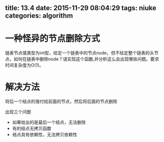 title: 13.4
date: 2015-11-29 08:04:29
tags: niuke
categories: algorithm
---

# 一种怪异的节点删除方式
链表节点值类型为int型，给定一个链表中的节点node，但不给定整个链表的头节点，如何在链表中删除node？请实现这个函数,并分析这么会出现哪些问题。要求时间复杂度为O(1)。

# 解决方法
将后一个结点的值付给前面的节点，然后将后面的节点删除

出现三个问题

- 如果给出的是最后一个结点，无法删除
- 有的结点无拷贝函数
- 结点具有依赖性，无法拷贝依赖性